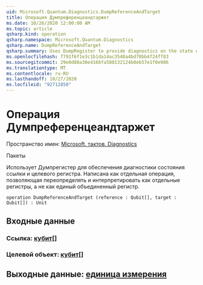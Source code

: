 ```yaml
---
uid: Microsoft.Quantum.Diagnostics.DumpReferenceAndTarget
title: Операция Думпреференцеандтаржет
ms.date: 10/26/2020 12:00:00 AM
ms.topic: article
qsharp.kind: operation
qsharp.namespace: Microsoft.Quantum.Diagnostics
qsharp.name: DumpReferenceAndTarget
qsharp.summary: Uses DumpRegister to provide diagnostics on the state of a reference and target register. Written as separate operation to allow overriding and interpreting as separate registers, rather than as a single combined register.
ms.openlocfilehash: f791f6f1e3c1b1da14ac3548a4bd78bb4f24ff83
ms.sourcegitcommit: 29e0d88a30e4166fa580132124b0eb57e1f0e986
ms.translationtype: MT
ms.contentlocale: ru-RU
ms.lasthandoff: 10/27/2020
ms.locfileid: "92712850"
---
```

# <a name="dumpreferenceandtarget-operation"></a>Операция Думпреференцеандтаржет

Пространство имен: [Microsoft. тактов. Diagnostics](xref:Microsoft.Quantum.Diagnostics)

Пакеты [](https://nuget.org/packages/)


Использует Думпрегистер для обеспечения диагностики состояния ссылки и целевого регистра. Написана как отдельная операция, позволяющая переопределять и интерпретировать как отдельные регистры, а не как единый объединенный регистр.

```qsharp
operation DumpReferenceAndTarget (reference : Qubit[], target : Qubit[]) : Unit
```


## <a name="input"></a>Входные данные

### <a name="reference--qubit"></a>Ссылка: [кубит](xref:microsoft.quantum.lang-ref.qubit)[]




### <a name="target--qubit"></a>Целевой объект: [кубит](xref:microsoft.quantum.lang-ref.qubit)[]





## <a name="output--unit"></a>Выходные данные: [единица измерения](xref:microsoft.quantum.lang-ref.unit)

